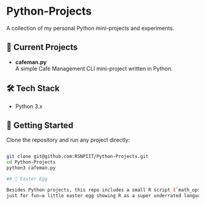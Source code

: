 # Python-Projects

A collection of my personal Python mini-projects and experiments.

## 📂 Current Projects
- **cafeman.py**  
  A simple Café Management CLI mini-project written in Python.

## 🛠 Tech Stack
- Python 3.x

## 🚀 Getting Started
Clone the repository and run any project directly:
```bash script

git clone git@github.com:RSNPIIT/Python-Projects.git
cd Python-Projects
python3 cafeman.py

## 🥚 Easter Egg

Besides Python projects, this repo includes a small R script (`math_ops.R`)  
just for fun—a little easter egg showing R as a super underrated language.
